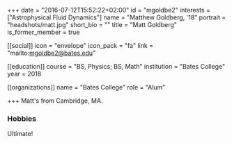 +++
date = "2016-07-12T15:52:22+02:00"
id = "mgoldbe2"
interests = ["Astrophysical Fluid Dynamics"]
name = "Matthew Goldberg, '18"
portrait = "headshots/matt.jpg"
short_bio = ""
title = "Matt Goldberg"
is_former_member = true

[[social]]
    icon = "envelope"
    icon_pack = "fa"
    link = "mailto:mgoldbe2@bates.edu"

[[education]]
    course = "BS, Physics; BS, Math"
    institution = "Bates College"
    year = 2018

[[organizations]]
    name = "Bates College"
    role = "Alum"

+++ 
Matt's from Cambridge, MA. 

### Hobbies
Ultimate!
